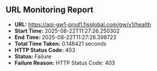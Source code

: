 ## URL Monitoring Report

- **URL:** https://api-gw1-prod1.fisglobal.com/gw/v1/health
- **Start Time:** 2025-08-22T11:27:26.250302
- **End Time:** 2025-08-22T11:27:26.398723
- **Total Time Taken:** 0.148421 seconds
- **HTTP Status Code:** 403
- **Status:** Failure
- **Failure Reason:** HTTP Status Code: 403

